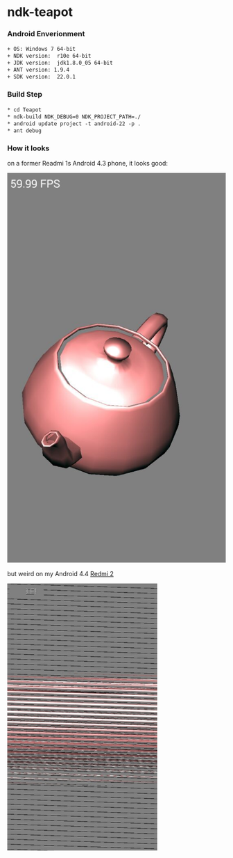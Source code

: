# ndk-teapot

### Android Enverionment
    + OS: Windows 7 64-bit
    + NDK version:  r10e 64-bit
    + JDK version:  jdk1.8.0_05 64-bit
    + ANT version: 1.9.4
    + SDK version:  22.0.1

### Build Step
    * cd Teapot
    * ndk-build NDK_DEBUG=0 NDK_PROJECT_PATH=./
    * android update project -t android-22 -p .
    * ant debug

### How it looks

on a former Readmi 1s Android 4.3 phone, it looks good:

![Teapot running on Redmi 1S](/images/teapot-redmi1s.jpg)


but weird on my Android 4.4 [Redmi 2](http://www.mi.com/sg/redmi2/specs/)

![Teapot running on Redmi 2](/images/teapot-redmi2.jpg)
